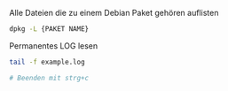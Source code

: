 
Alle Dateien die zu einem Debian Paket gehören auflisten
```bash
dpkg -L {PAKET NAME}
```

Permanentes LOG lesen
```bash
tail -f example.log

# Beenden mit strg+c
```

